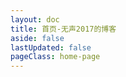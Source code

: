 ```yaml
---
layout: doc
title: 首页-无声2017的博客
aside: false
lastUpdated: false
pageClass: home-page
---
```


<script setup>
import { computed } from 'vue'
import  { data }  from './.vitepress/theme/posts.data'
import DetailedPostCard from './.vitepress/theme/components/DetailedPostCard.vue'
import nav from './.vitepress/nav'
import MorePosts from './.vitepress/theme/components/MorePosts.vue'

const computedRecentPosts = computed(() => data.recentPosts.map(item => 
    ({...item, date: item.date.string})))
const morePostLink = nav[0].link
</script>
<DetailedPostCard
  v-for="(article, index) in computedRecentPosts"
  :key="index"
  :url="article.url"
  :title="article.title"
  :abstract="article.abstract"
  :date="article.date"
/>
<MorePosts style="margin-top: 48px;" :url="morePostLink" />